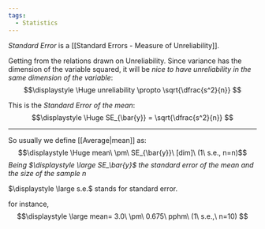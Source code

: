```yaml
---
tags:
  - Statistics
---
```

*Standard Error* is a [[Standard Errors - Measure of Unreliability]].

Getting from the relations drawn on Unreliability. Since variance has the dimension of the variable squared, it will be *nice to have unreliability in the same dimension of the variable*:
$$\displaystyle \Huge unreliability \propto \sqrt{\dfrac{s^2}{n}} $$

This is the *Standard Error of the mean*:
$$\displaystyle \Huge SE_{\bar{y}} = \sqrt{\dfrac{s^2}{n}} $$

---

So usually we define [[Average|mean]] as:
$$\displaystyle \Huge mean\ \pm\ SE_{\bar{y}}\ [dim]\ (1\ s.e., n=n)$$
*Being $\displaystyle \large SE_\bar{y}$ the standard error of the mean and the size of the sample n*

$\displaystyle \large s.e.$ stands for standard error.

for instance, 
$$\displaystyle \large mean= 3.0\ \pm\ 0.675\ pphm\ (1\ s.e.,\ n=10)  $$